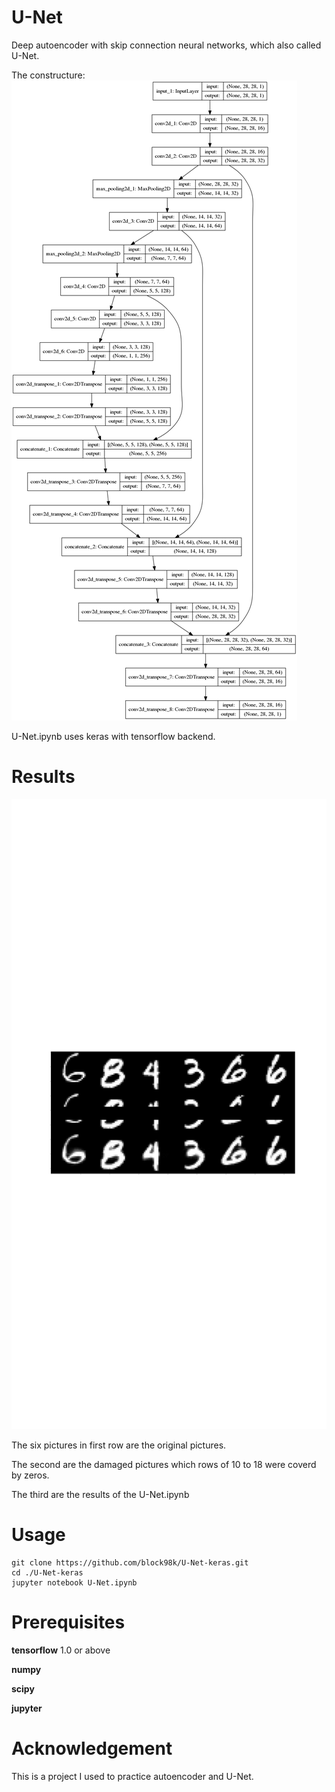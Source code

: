 # U-Net
Deep autoencoder with skip connection neural networks, which also called U-Net.

The constructure:
<img src="model.png">

U-Net.ipynb uses keras with tensorflow backend.


# Results
<img src="result_keras_U-Net.png">

The six pictures in first row are the original pictures.

The second are the damaged pictures which rows of 10 to 18 were coverd by zeros.

The third are the results of the U-Net.ipynb

# Usage
```
git clone https://github.com/block98k/U-Net-keras.git
cd ./U-Net-keras
jupyter notebook U-Net.ipynb
```

# Prerequisites
**tensorflow** 1.0 or above

**numpy**

**scipy**

**jupyter**

# Acknowledgement
This is a project I used to practice autoencoder and U-Net.

